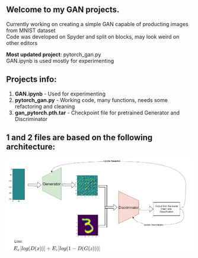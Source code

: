 ## Welcome to my GAN projects. 
Currently working on creating a simple GAN capable of producting images from MNIST dataset  
Code was developed on Spyder and split on blocks, may look weird on other editors

**Most updated project**: pytorch_gan.py  
GAN.ipynb is used mostly for experimenting

## Projects info:

1. **GAN.ipynb** - Used for experimenting
2. **pytorch_gan.py** - Working code, many  functions, needs some refactoring and cleaning
3. **gan_pytorch.pth.tar** - Checkpoint file for pretrained Generator and Discriminator 

## 1 and 2 files are based on the following architecture:
![Image of GAN architecture](images/GAN.jpg)


